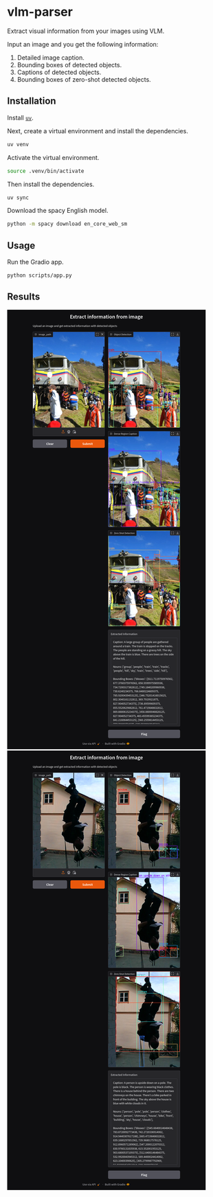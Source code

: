 # vlm-parser
Extract visual information from your images using VLM.

Input an image and you get the following information:

1. Detailed image caption.
2. Bounding boxes of detected objects.
3. Captions of detected objects.
4. Bounding boxes of zero-shot detected objects.

## Installation
Install [`uv`](https://docs.astral.sh/uv/).

Next, create a virtual environment and install the dependencies.

```bash
uv venv
```

Activate the virtual environment.

```bash
source .venv/bin/activate
```

Then install the dependencies.

```bash
uv sync
```

Download the spacy English model.

```bash
python -m spacy download en_core_web_sm
```

## Usage
Run the Gradio app.

```bash
python scripts/app.py
```


## Results

![Results](./assets/result.png)
![Results](./assets/result_1.png)
